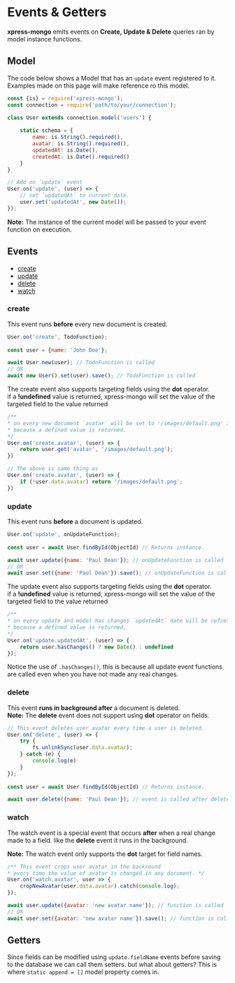 # Events & Getters
**xpress-mongo** emits events on **Create, Update & Delete** queries ran by model instance functions.

## Model
The code below shows a Model that has an `update` event registered to it. <br/>
Examples made on this page will make reference ro this model. 
```javascript
const {is} = require('xpress-mongo');
const connection = require('path/to/your/connection');

class User extends connection.model('users') {
    
    static schema = {
        name: is.String().required(),
        avatar: is.String().required(),
        updatedAt: is.Date(),
        createdAt: is.Date().required()
    }    
}

// Add on `update` event
User.on('update', (user) => {
    // set `updatedAt` to current date.
    user.set('updatedAt', new Date());
});
```

**Note:**  The instance of the current model will be passed to your event function on execution.

## Events
- [create](#create)
- [update](#update)
- [delete](#delete)
- [watch](#watch)

### create
This event runs **before** every new document is created.
```javascript
User.on('create', TodoFunction);
 
const user = {name: 'John Doe'};

await User.new(user); // TodoFunction is called
// OR
await new User().set(user).save(); // TodoFunction is called
```

The create event also supports targeting fields using the **dot** operator. <br/>
if a **!undefined** value is returned, xpress-mongo will set the value of the targeted field to the value returned
```javascript
/** 
* on every new document `avatar` will be set to '/images/default.png' if undefined.
* because a defined value is returned.
*/
User.on('create.avatar', (user) => {
    return user.get('avatar', '/images/default.png');
})

// The above is same thing as
User.on('create.avatar', (user) => {
    if (!user.data.avatar) return '/images/default.png';
})
```

### update
This event runs **before** a document is updated.
```javascript
User.on('update', onUpdateFunction);
 
const user = await User.findById(ObjectId) // Returns instance.

await user.update({name: 'Paul Dean'}); // onUpdateFunction is called
// OR
await user.set({name: 'Paul Dean'}).save(); // onUpdateFunction is called
```
The update event also supports targeting fields using the **dot** operator. <br/>
if a **!undefined** value is returned, xpress-mongo will set the value of the targeted field to the value returned
```javascript
/** 
* on every update and model has changes `updatedAt` date will be refreshed.
* because a defined value is returned.
*/
User.on('update.updatedAt', (user) => {
    return user.hasChanges() ? new Date() : undefined
});
```
Notice the use of `.hasChanges()`, this is because all update event functions are called even when you have not made any real changes.

### delete
This event **runs in background after** a document is deleted. <br/>
**Note:** The **delete** event does not support using **dot** operator on fields.
```javascript
// This event deletes user avatar every time a user is deleted.
User.on('delete', (user) => {
    try {
        fs.unlinkSync(user.data.avatar);
    } catch (e) {
        console.log(e)
    }
});
 
const user = await User.findById(ObjectId) // Returns instance.

await user.delete({name: 'Paul Dean'}); // event is called after delete
```
### watch
The watch event is a special event that occurs **after** when a real change made to a field. like the **delete** event it runs in the background.

**Note:** The watch event only supports the **dot** target for field names.
```javascript
/** This event crops user avatar in the backround
* every time the value of avatar is changed in any document. */
User.on('watch.avatar', user => {
    cropNewAvatar(user.data.avatar).catch(console.log);
});

await user.update({avatar: 'new avatar name'}); // function is called
// OR
await user.set({avatar: 'new avatar name'}).save(); // function is called
```


## Getters
Since fields can be modified using `update.fieldName` events before saving to the database we can call them setters. but what about getters?
This is where `static append = []` model property comes in.

<Pagination/>
